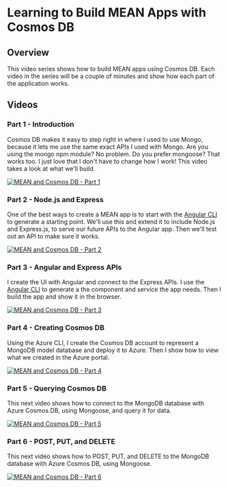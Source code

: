 # Learning to Build MEAN Apps with Cosmos DB

## Overview

This video series shows how to build MEAN apps using Cosmos DB. Each video in the series will be a couple of minutes and show how each part of the application works.

## Videos

### Part 1 - Introduction

Cosmos DB makes it easy to step right in where I used to use Mongo, because it lets me use the same exact APIs I used with Mongo. Are you using the mongo npm module? No problem. Do you prefer mongoose? That works too. I just love that I don't have to change how I work! This video takes a look at what we'll build.

[![MEAN and Cosmos DB - Part 1](https://img.youtube.com/vi/vlZRP0mDabM/0.jpg)](https://www.youtube.com/watch?v=vlZRP0mDabM)

### Part 2 - Node.js and Express

One of the best ways to create a MEAN app is to start with the [Angular CLI](https://github.com/angular/angular-cli) to generate a starting point. We'll use this and extend it to include Node.js and Express.js, to serve our future APIs to the Angular app. Then we'll test out an API to make sure it works.

[![MEAN and Cosmos DB - Part 2](https://img.youtube.com/vi/lIwJIYcGSUg/0.jpg)](https://www.youtube.com/watch?v=lIwJIYcGSUg)

### Part 3 - Angular and Express APIs

I create the UI with Angular and connect to the Express APIs. I use the [Angular CLI](https://github.com/angular/angular-cli) to generate a the component and service the app needs. Then I build the app and show it in the browser.

[![MEAN and Cosmos DB - Part 3](https://img.youtube.com/vi/MnxHuqcJVoM/0.jpg)](https://www.youtube.com/watch?v=MnxHuqcJVoM)

### Part 4 - Creating Cosmos DB

Using the Azure CLI, I create the Cosmos DB account to represent a MongoDB model database and deploy it to Azure. Then I show how to view what we created in the Azure portal.

[![MEAN and Cosmos DB - Part 4](https://img.youtube.com/vi/hfUM-AbOh94/0.jpg)](https://www.youtube.com/watch?v=hfUM-AbOh94)

### Part 5 - Querying Cosmos DB

This next video shows how to connect to the MongoDB database with Azure Cosmos DB, using Mongoose, and query it for data.

[![MEAN and Cosmos DB - Part 5](https://img.youtube.com/vi/sI5hw6KPPXI/0.jpg)](https://www.youtube.com/watch?v=sI5hw6KPPXI)

### Part 6 - POST, PUT, and DELETE

This next video shows how to POST, PUT, and DELETE to the MongoDB database with Azure Cosmos DB, using Mongoose.

[![MEAN and Cosmos DB - Part 6](https://img.youtube.com/vi/Y5mdAlFGZjc/0.jpg)](https://www.youtube.com/watch?v=Y5mdAlFGZjc)
